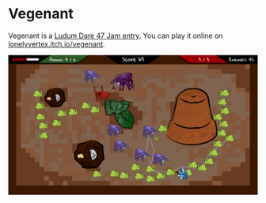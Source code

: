 # Vegenant

Vegenant is a [Ludum Dare 47 Jam entry](https://ldjam.com/events/ludum-dare/47/$215527/). You can play it online on [lonelyvertex.itch.io/vegenant](https://lonelyvertex.itch.io/vegenant).

![](promo/hordes.png)
